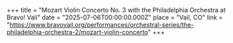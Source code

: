 +++
title = "Mozart Violin Concerto No. 3 with the Philadelphia Orchestra at Bravo! Vail"
date = "2025-07-06T00:00:00.000Z"
place = "Vail, CO"
link = "https://www.bravovail.org/performances/orchestral-series/the-philadelphia-orchestra-2/mozart-violin-concerto"
+++

